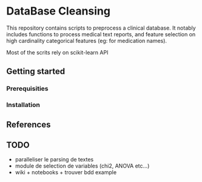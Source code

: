 # DataBase Cleansing

This repository contains scripts to preprocess a clinical database. It notably
includes functions to process medical text reports, and feature selection on 
high cardinality categorical features (eg: for medication names).

Most of the scrits rely on scikit-learn API


## Getting started

### Prerequisities


### Installation





## References



## TODO
* paralleliser le parsing de textes
* module de selection de variables (chi2, ANOVA etc...)
* wiki + notebooks + trouver bdd example
